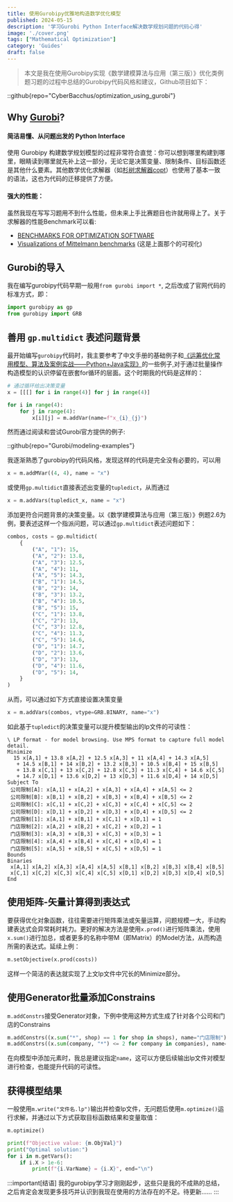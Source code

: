 ```yaml
---
title: 使用Gurobipy优雅地构造数学优化模型
published: 2024-05-15
description: '学习Gurobi Python Interface解决数学规划问题的代码心得'
image: './cover.png'
tags: ["Mathematical Optimization"]
category: 'Guides'
draft: false 
---
```


> 本文是我在使用Gurobipy实现《数学建模算法与应用（第三版）》优化类例题习题的过程中总结的Gurobipy代码风格和建议，Github项目如下：

::github{repo="CyberBacchus/optimization_using_gurobi"}

## Why [Gurobi](https://www.gurobi.com/)?
#### 简洁易懂、从问题出发的 Python Interface
使用 Gurobipy 构建数学规划模型的过程非常符合直觉：你可以想到哪里构建到哪里，眼睛读到哪里就先补上这一部分，无论它是决策变量、限制条件、目标函数还是其他什么要素。其他数学优化求解器（如[杉树求解器copt](https://www.shanshu.ai/solver)）也使用了基本一致的语法，这也为代码的迁移提供了方便。

#### 强大的性能：

虽然我现在写写习题用不到什么性能，但未来上手比赛题目也许就用得上了。关于求解器的性能Benchmark可以看:
- [BENCHMARKS FOR OPTIMIZATION SOFTWARE](https://plato.asu.edu/bench.html)
- [Visualizations of Mittelmann benchmarks](https://mattmilten.github.io/mittelmann-plots/) (这是上面那个的可视化)

## Gurobi的导入

我在编写gurobipy代码早期一般用`from gurobi import *`, 之后改成了官网代码的标准方式，即：
```python
import gurobipy as gp
from gurobipy import GRB
```
## 善用 `gp.multidict` 表述问题背景

最开始编写`gurobipy`代码时，我主要参考了中文手册的基础例子和[《运筹优化常用模型、算法及案例实战——Python+Java实现》](https://www.tup.com.cn/Wap/tsxqy.aspx?id=09109001)的一些例子,对于通过批量操作构造模型的认识停留在嵌套for循环的层面。这个时期我的代码是这样的：

```python
# 通过循环给出决策变量
x = [[[] for i in range(4)] for j in range(4)]

for i in range(4):
    for j in range(4):
        x[i][j] = m.addVar(name=f"x_{i}_{j}")
```

然而通过阅读和尝试Gurobi官方提供的例子:

::github{repo="Gurobi/modeling-examples"}

我逐渐熟悉了gurobipy的代码风格，发现这样的代码是完全没有必要的，可以用
```python
x = m.addMVar((4, 4), name = "x")
```
或使用`gp.multidict`直接表述出变量的`tupledict`，从而通过
```python
x = m.addVars(tupledict_x, name = "x")
```
添加更符合问题背景的决策变量。以《数学建模算法与应用（第三版）》例题2.6为例，要表述这样一个指派问题，可以通过`gp.multidict`表述问题如下：
```python
combos, costs = gp.multidict(
    {
        ("A", "1"): 15,
        ("A", "2"): 13.8,
        ("A", "3"): 12.5,
        ("A", "4"): 11,
        ("A", "5"): 14.3,
        ("B", "1"): 14.5,
        ("B", "2"): 14,
        ("B", "3"): 13.2,
        ("B", "4"): 10.5,
        ("B", "5"): 15,
        ("C", "1"): 13.8,
        ("C", "2"): 13,
        ("C", "3"): 12.8,
        ("C", "4"): 11.3,
        ("C", "5"): 14.6,
        ("D", "1"): 14.7,
        ("D", "2"): 13.6,
        ("D", "3"): 13,
        ("D", "4"): 11.6,
        ("D", "5"): 14,
    }
)
```
从而，可以通过如下方式直接设置决策变量
```python
x = m.addVars(combos, vtype=GRB.BINARY, name="x")
```
如此基于`tupledict`的决策变量可以提升模型输出的lp文件的可读性：
```lp
\ LP format - for model browsing. Use MPS format to capture full model detail.
Minimize
  15 x[A,1] + 13.8 x[A,2] + 12.5 x[A,3] + 11 x[A,4] + 14.3 x[A,5]
   + 14.5 x[B,1] + 14 x[B,2] + 13.2 x[B,3] + 10.5 x[B,4] + 15 x[B,5]
   + 13.8 x[C,1] + 13 x[C,2] + 12.8 x[C,3] + 11.3 x[C,4] + 14.6 x[C,5]
   + 14.7 x[D,1] + 13.6 x[D,2] + 13 x[D,3] + 11.6 x[D,4] + 14 x[D,5]
Subject To
 公司限制[A]: x[A,1] + x[A,2] + x[A,3] + x[A,4] + x[A,5] <= 2
 公司限制[B]: x[B,1] + x[B,2] + x[B,3] + x[B,4] + x[B,5] <= 2
 公司限制[C]: x[C,1] + x[C,2] + x[C,3] + x[C,4] + x[C,5] <= 2
 公司限制[D]: x[D,1] + x[D,2] + x[D,3] + x[D,4] + x[D,5] <= 2
 门店限制[1]: x[A,1] + x[B,1] + x[C,1] + x[D,1] = 1
 门店限制[2]: x[A,2] + x[B,2] + x[C,2] + x[D,2] = 1
 门店限制[3]: x[A,3] + x[B,3] + x[C,3] + x[D,3] = 1
 门店限制[4]: x[A,4] + x[B,4] + x[C,4] + x[D,4] = 1
 门店限制[5]: x[A,5] + x[B,5] + x[C,5] + x[D,5] = 1
Bounds
Binaries
 x[A,1] x[A,2] x[A,3] x[A,4] x[A,5] x[B,1] x[B,2] x[B,3] x[B,4] x[B,5]
 x[C,1] x[C,2] x[C,3] x[C,4] x[C,5] x[D,1] x[D,2] x[D,3] x[D,4] x[D,5]
End
```

## 使用矩阵-矢量计算得到表达式
要获得优化对象函数，往往需要进行矩阵乘法或矢量运算，问题规模一大，手动构建表达式会异常耗时耗力。更好的解决方法是使用`x.prod()`进行矩阵乘法，使用`x.sum()`进行加总，或者更多的名称中带M（即Matrix）的Model方法，从而构造所需的表达式。延续上例：
```python
m.setObjective(x.prod(costs))
```
这样一个简洁的表达就实现了上文lp文件中冗长的Minimize部分。

## 使用Generator批量添加Constrains

`m.addConstrs`接受Generator对象，下例中使用这种方式生成了针对各个公司和门店的Constrains
```python
m.addConstrs((x.sum("*", shop) == 1 for shop in shops), name="门店限制")
m.addConstrs((x.sum(company, "*") <= 2 for company in companies), name="公司限制")
```
在向模型中添加元素时，我总是建议指定`name`，这可以方便后续输出lp文件对模型进行检查，也能提升代码的可读性。

## 获得模型结果

一般使用`m.write("文件名.lp")`输出并检查lp文件，无问题后使用`m.optimize()`运行求解，并通过以下方式获取目标函数结果和变量取值：

```python
m.optimize()

print(f"Objective value: {m.ObjVal}")
print("Optimal solution:")
for i in m.getVars():
    if i.X > 1e-6:
        print(f"{i.VarName} = {i.X}", end="\n")
```
:::important[结语]
我的gurobipy学习才刚刚起步，这些只是我的不成熟的总结，之后肯定会发现更多技巧并认识到我现在使用的方法存在的不足。待更新……
:::
